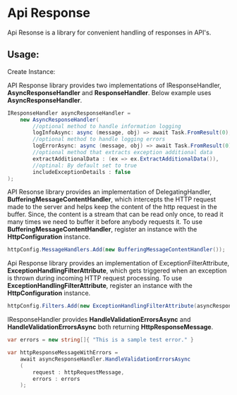 # Api Response

Api Resonse is a library for convenient handling of responses in API's.

## Usage:

Create Instance:

API Response library provides two implementations of IResponseHandler, **AsyncResponseHandler** and **ResponseHandler**. Below example uses **AsyncResponseHandler**.

```csharp
IResponseHandler asyncResponseHandler = 
    new AsyncResponseHandler(
        //optional method to handle information logging
        logInfoAsync: async (message, obj) => await Task.FromResult(0),
        //optional method to handle logging errors
        logErrorAsync: async (message, obj) => await Task.FromResult(0),
        //optional method that extracts exception additional data
        extractAdditionalData : (ex => ex.ExtractAdditionalData()),
        //optinal: By default set to true
        includeExceptionDetails : false
);
```

API Resonse library provides an implementation of DelegatingHandler, **BufferingMessageContentHandler**, which intercepts the HTTP request made to the server and helps keep the content of the http request in the buffer. Since, the content is a stream that can be read only once, to read it many times we need to buffer it before anybody requests it. To use **BufferingMessageContentHandler**, register an instance with the **HttpConfiguration** instance.

```csharp
httpConfig.MessageHandlers.Add(new BufferingMessageContentHandler());
```

Api Response library provides an implementation of ExceptionFilterAttribute, **ExceptionHandlingFilterAttribute**, which gets triggered when an exception is thrown during incoming HTTP request processing. To use **ExceptionHandlingFilterAttribute**, register an instance with the **HttpConfiguration** instance.

```csharp
httpConfig.Filters.Add(new ExceptionHandlingFilterAttribute(asyncResponsehandler));
```

IResponseHandler provides **HandleValidationErrorsAsync** and **HandleValidationErrorsAsync** both returning **HttpResponseMessage**.

```csharp
var errors = new string[]{ "This is a sample test error." }

var httpResponseMessageWithErrors = 
    await asyncResponseHandler.HandleValidationErrorsAsync
    (
        request : httpRequestMessage,
        errors : errors
    );
```
